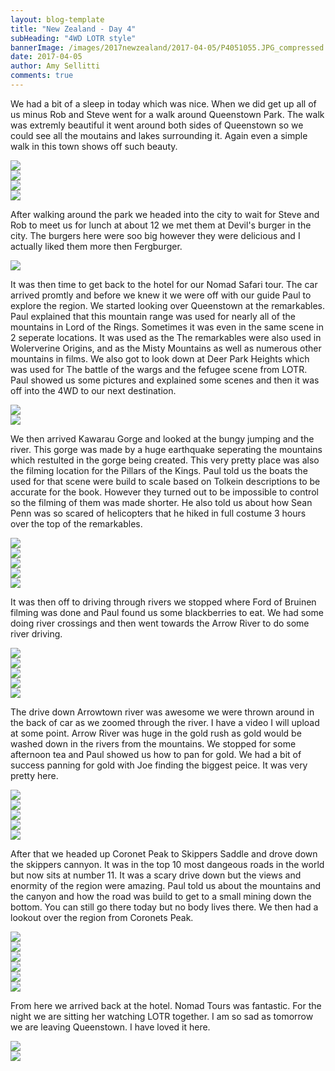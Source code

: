 ```yaml
---
layout: blog-template
title: "New Zealand - Day 4"
subHeading: "4WD LOTR style"
bannerImage: /images/2017newzealand/2017-04-05/P4051055.JPG_compressed.JPEG
date: 2017-04-05
author: Amy Sellitti
comments: true
---
```


We had a bit of a sleep in today which was nice. When we did get up all of us minus Rob and Steve went for a walk around Queenstown Park. The walk was extremly beautiful it went around both sides of Queenstown so we could see all the moutains and lakes surrounding it. Again even a simple walk in this town shows off such beauty.

<div class="center-image"><img src="/images/2017newzealand/2017-04-05/DSC07981.JPG_compressed.JPEG" /></div>
<div class="center-image"><img src="/images/2017newzealand/2017-04-05/IMG_5962 - Copy.JPG_compressed.JPEG" /></div>
<div class="center-image"><img src="/images/2017newzealand/2017-04-05/IMG_5968 - Copy.JPG_compressed.JPEG" /></div>
<div class="center-image"><img src="/images/2017newzealand/2017-04-05/IMG_5971 - Copy.JPG_compressed.JPEG" /></div>

After walking around the park we headed into the city to wait for Steve and Rob to meet us for lunch at about 12 we met them at Devil's burger in the city. The burgers here were soo big however they were delicious and I actually liked them more then Fergburger. 

<div class="center-image"><img src="/images/2017newzealand/2017-04-05/IMG_5975 - Copy.JPG_compressed.JPEG" /></div>

It was then time to get back to the hotel for our Nomad Safari tour. The car arrived promtly and before we knew it we were off with our guide Paul to explore the region. We started looking over Queenstown at the remarkables. Paul explained that this mountain range was used for nearly all of the mountains in Lord of the Rings. Sometimes it was even in the same scene in 2 seperate locations. It was used as the  The remarkables were also used in Wolerverine Origins, and as the Misty Mountains as well as numerous other mountains in films.  We also got to look down at Deer Park Heights which was used for The battle of the wargs and the fefugee scene from LOTR. Paul showed us some pictures and explained some scenes and then it was off into the 4WD to our next destination. 

<div class="center-image"><img src="/images/2017newzealand/2017-04-05/IMG_5977.JPG_compressed.JPEG" /></div>
<div class="center-image"><img src="/images/2017newzealand/2017-04-05/IMG_5988.JPG_compressed.JPEG" /></div>

We then arrived Kawarau Gorge and looked at the bungy jumping and the river. This gorge was made by a huge earthquake seperating the mountains which restulted in the gorge being created. This very pretty place was also the filming location for the Pillars of the Kings. Paul told us the boats the used for that scene were build to scale based on Tolkein descriptions to be accurate for the book. However they turned out to be impossible to control so the filming of them was made shorter. He also told us about how Sean Penn was so scared of helicopters that he hiked in full costume 3 hours over the top of the remarkables.

<div class="center-image"><img src="/images/2017newzealand/2017-04-05/IMG_5998.JPG_compressed.JPEG" /></div>
<div class="center-image"><img src="/images/2017newzealand/2017-04-05/P4050975.JPG_compressed.JPEG" /></div>
<div class="center-image"><img src="/images/2017newzealand/2017-04-05/P4050968.JPG_compressed.JPEG" /></div>
<div class="center-image"><img src="/images/2017newzealand/2017-04-05/P4050967.JPG_compressed.JPEG" /></div>
<div class="center-image"><img src="/" /></div>


It was then off to driving through rivers we stopped where Ford of Bruinen filming was done and Paul found us some blackberries to eat. We had some doing river crossings and then went towards the Arrow River to do some river driving.

<div class="center-image"><img src="/images/2017newzealand/2017-04-05/P4051012.JPG_compressed.JPEG" /></div>
<div class="center-image"><img src="/images/2017newzealand/2017-04-05/P4051006.JPG_compressed.JPEG" /></div>
<div class="center-image"><img src="/images/2017newzealand/2017-04-05/P4050978.JPG_compressed.JPEG" /></div>
<div class="center-image"><img src="/images/2017newzealand/2017-04-05/DSC_7873.JPG_compressed.JPEG" /></div>
<div class="center-image"><img src="/images/2017newzealand/2017-04-05/DSC_7880.JPG_compressed.JPEG" /></div>

The drive down Arrowtown river was awesome we were thrown around in the back of car as we zoomed through the river. I have a video I will upload at some point. Arrow River was huge in the gold rush as gold would be washed down in the rivers from the mountains. We stopped for some afternoon tea and Paul showed us how to pan for gold. We had a bit of success panning for gold with Joe finding the biggest peice. It was very pretty here. 

<div class="center-image"><img src="/images/2017newzealand/2017-04-05/IMG_6022.JPG_compressed.JPEG" /></div>
<div class="center-image"><img src="/images/2017newzealand/2017-04-05/IMG_6024.JPG_compressed.JPEG" /></div>
<div class="center-image"><img src="/images/2017newzealand/2017-04-05/IMG_6027.JPG_compressed.JPEG" /></div>
<div class="center-image"><img src="/images/2017newzealand/2017-04-05/IMG_6031.JPG_compressed.JPEG" /></div>
<div class="center-image"><img src="/images/2017newzealand/2017-04-05/IMG_6034.JPG_compressed.JPEG" /></div>

After that we headed up Coronet Peak to Skippers Saddle and drove down the skippers cannyon. It was in the top 10 most dangeous roads in the world but now sits at number 11. It was a scary drive down but the views and enormity of the region were amazing. Paul told us about the mountains and the canyon and how the road was build to get to a small mining down the bottom. You can still go there today but no body lives there. We then had a lookout over the region from Coronets Peak. 

<div class="center-image"><img src="/images/2017newzealand/2017-04-05/IMG_6043.JPG_compressed.JPEG" /></div>
<div class="center-image"><img src="/images/2017newzealand/2017-04-05/IMG_6045.JPG_compressed.JPEG" /></div>
<div class="center-image"><img src="/images/2017newzealand/2017-04-05/IMG_6048.JPG_compressed.JPEG" /></div>
<div class="center-image"><img src="/images/2017newzealand/2017-04-05/IMG_6063.JPG_compressed.JPEG" /></div>
<div class="center-image"><img src="/images/2017newzealand/2017-04-05/IMG_6065.JPG_compressed.JPEG" /></div>
<div class="center-image"><img src="/images/2017newzealand/2017-04-05/20170405_165356.jpg_compressed.JPEG" /></div>

From here we arrived back at the hotel. Nomad Tours was fantastic. For the night we are sitting her watching LOTR together. I am so sad as tomorrow we are leaving Queenstown. I have loved it here. 

<div class="center-image"><img src="/images/2017newzealand/2017-04-05/20170405_212323.jpg_compressed.JPEG" /></div>
<div class="center-image"><img src="/images/2017newzealand/2017-04-05/20170405_212347.jpg_compressed.JPEG" /></div>

